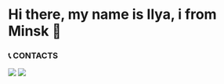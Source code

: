 Hi there, my name is Ilya, i from Minsk 👋
============

### :telephone_receiver: CONTACTS
<a href="https://instagram.com/hey_mary_may/"><img src="https://img.shields.io/badge/-@hey_mary_may-E4405F?style=flat&logo=Instagram&logoColor=white"/></a>
<a href="https://t.me/chernenko5"><img src="https://img.shields.io/badge/-@hey_mary_may-E4405F?style=flat&logo=Telegram&logoColor=black"/></a>
